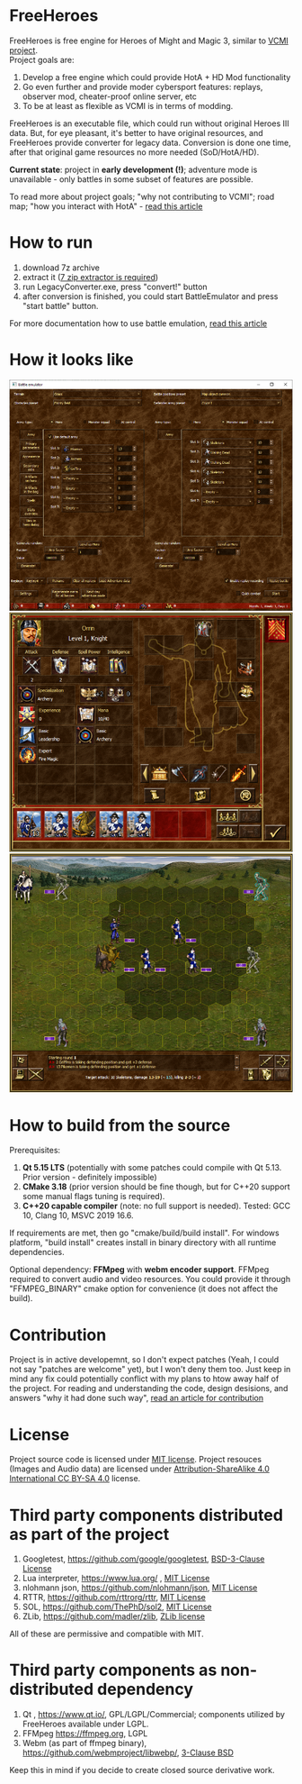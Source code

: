 # FreeHeroes
FreeHeroes is free engine for Heroes of Might and Magic 3, similar to [VCMI project](https://vcmi.eu).  
Project goals are:  
1. Develop a free engine which could provide HotA + HD Mod functionality
2. Go even further and provide moder cybersport features: replays, observer mod, cheater-proof online server, etc
3. To be at least as flexible as VCMI is in terms of modding.

FreeHeroes is an executable file, which could run without original Heroes III data. But, for eye pleasant, it's better to have original resources, and FreeHeroes provide converter for legacy data. Conversion is done one time, after that original game resources no more needed (SoD/HotA/HD).

**Current state**: project in **early development (!)**; adventure mode is unavailable - only battles in some subset of features are possible.

To read more about project goals; "why not contributing to VCMI"; road map; "how you interact with HotA" - [read this article](docs/en/ProjectGoals.md)

# How to run
1. download 7z archive
2. extract it ([7 zip extractor is required](https://www.7-zip.org/))
3. run LegacyConverter.exe, press "convert!" button
4. after conversion is finished, you could start BattleEmulator and press "start battle" button.  

For more documentation how to use battle emulation, [read this article](docs/en/BattleEmulator.md)

# How it looks like
![Battle emulator main window](docs/en/images/battle_emulator.png "Battle emulator main window")
![Hero dialog](docs/en/images/hero_dialog.png "Hero dialog")
![Battle progress](docs/en/images/battle_widget.png "Battle in progress")

# How to build from the source
Prerequisites:
1. **Qt 5.15 LTS** (potentially with some patches could compile with Qt 5.13. Prior version - definitely impossible)
2. **CMake 3.18**  (prior version should be fine though, but for C++20 support some manual flags tuning is required).
3. **C++20 capable compiler** (note: no full support is needed). Tested: GCC 10, Clang 10, MSVC 2019 16.6.  

If requirements are met, then go "cmake/build/build install". For windows platform, "build install" creates install in binary directory with all runtime dependencies.

Optional dependency: **FFMpeg** with **webm encoder support**. FFMpeg required to convert audio and video resources. You could provide it through "FFMPEG_BINARY" cmake option for convenience (it does not affect the build).

# Contribution
Project is in active developemnt, so I don't expect patches (Yeah, I could not say "patches are welcome" yet), but I won't deny them too. Just keep in mind any fix could potentially conflict with my plans to htow away half of the project. For reading and understanding the code, design desisions, and answers "why it had done such way", [read an article for contribution](docs/en/Contribute.md)

# License
Project source code is licensed under [MIT license](LICENSE).
Project resouces (Images and Audio data) are licensed under [Attribution-ShareAlike 4.0 International CC BY-SA 4.0](https://creativecommons.org/licenses/by-sa/4.0/) license.

# Third party components distributed as part of the project
1. Googletest, https://github.com/google/googletest, [ BSD-3-Clause License ](https://github.com/google/googletest/blob/master/LICENSE)
2. Lua interpreter, https://www.lua.org/ , [MIT License](https://www.lua.org/license.html)
3. nlohmann json, https://github.com/nlohmann/json, [MIT License](https://github.com/nlohmann/json/blob/develop/LICENSE.MIT)
4. RTTR, https://github.com/rttrorg/rttr, [MIT License](https://github.com/rttrorg/rttr/blob/master/LICENSE.txt)
5. SOL, https://github.com/ThePhD/sol2, [MIT License](https://github.com/ThePhD/sol2/blob/develop/LICENSE.txt)
6. ZLib, https://github.com/madler/zlib, [ZLib license](https://opensource.org/licenses/Zlib)  

All of these are permissive and compatible with MIT.

# Third party components as non-distributed dependency
1. Qt , https://www.qt.io/, GPL/LGPL/Commercial; components utilized by FreeHeroes available under LGPL.
2. FFMpeg https://ffmpeg.org, LGPL
3. Webm (as part of ffmpeg binary), https://github.com/webmproject/libwebp/, [3-Clause BSD](https://github.com/webmproject/libwebp/blob/master/COPYING)

Keep this in mind if you decide to create closed source derivative work.
